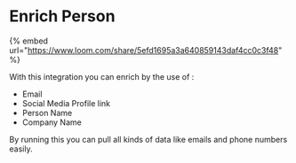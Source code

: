 # Enrich Person

{% embed url="https://www.loom.com/share/5efd1695a3a640859143daf4cc0c3f48" %}

With this integration you can enrich by the use of :&#x20;

* Email
* Social Media Profile link
* Person Name
* Company Name

By running this you can pull all kinds of data like emails and phone numbers easily.
